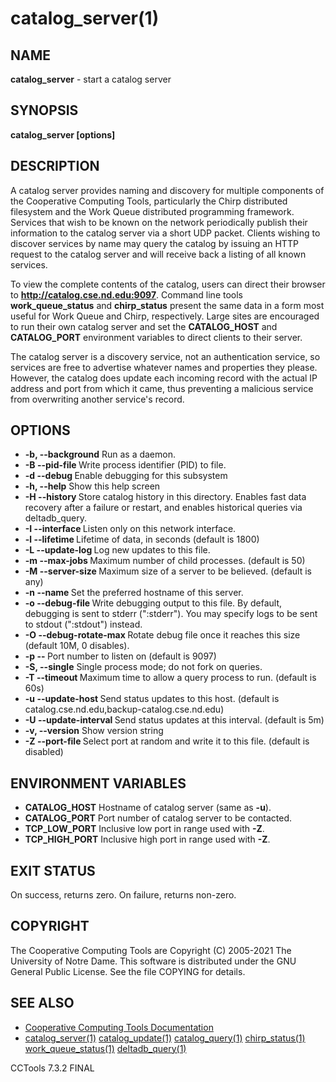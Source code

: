 






















# catalog_server(1)

## NAME
**catalog_server** - start a catalog server

## SYNOPSIS
****catalog_server [options]****

## DESCRIPTION


A catalog server provides naming and discovery for multiple components
of the Cooperative Computing Tools, particularly the Chirp distributed
filesystem and the Work Queue distributed programming framework.
Services that wish to be known on the network periodically publish
their information to the catalog server via a short UDP packet.
Clients wishing to discover services by name may query the catalog
by issuing an HTTP request to the catalog server and will receive
back a listing of all known services.


To view the complete contents of the catalog, users can direct
their browser to **http://catalog.cse.nd.edu:9097**.  Command line tools
**work_queue_status** and **chirp_status** present the same data in
a form most useful for Work Queue and Chirp, respectively.
Large sites are encouraged
to run their own catalog server and set the **CATALOG_HOST**
and **CATALOG_PORT** environment variables to direct clients to their server.


The catalog server is a discovery service, not an authentication service,
so services are free to advertise whatever names and properties they please.
However, the catalog does update each incoming record with the actual IP address
and port from which it came, thus preventing a malicious service from
overwriting another service's record.

## OPTIONS


- **-b, --background** Run as a daemon.
- **-B --pid-file <file>** Write process identifier (PID) to file.
- **-d --debug <flag>** Enable debugging for this subsystem
- **-h, --help** Show this help screen
- **-H --history <directory>**  Store catalog history in this directory.  Enables fast data recovery after a failure or restart, and enables historical queries via deltadb_query.
- **-I --interface <addr>** Listen only on this network interface.
- **-l --lifetime <secs>** Lifetime of data, in seconds (default is 1800)
- **-L --update-log <file>** Log new updates to this file.
- **-m --max-jobs <n>** Maximum number of child processes.  (default is 50)
- **-M --server-size <size>** Maximum size of a server to be believed.  (default is any)
- **-n --name <name>** Set the preferred hostname of this server.
- **-o --debug-file <file>** Write debugging output to this file. By default, debugging is sent to stderr (":stderr"). You may specify logs to be sent to stdout (":stdout") instead.
- **-O --debug-rotate-max <bytes>** Rotate debug file once it reaches this size (default 10M, 0 disables).
- **-p -- <port>** Port number to listen on (default is 9097)
- **-S, --single** Single process mode; do not fork on queries.
- **-T --timeout <time>** Maximum time to allow a query process to run.  (default is 60s)
- **-u --update-host <host>** Send status updates to this host. (default is catalog.cse.nd.edu,backup-catalog.cse.nd.edu)
- **-U --update-interval <time>** Send status updates at this interval. (default is 5m)
- **-v, --version** Show version string
- **-Z --port-file <file>** Select port at random and write it to this file.  (default is disabled)


## ENVIRONMENT VARIABLES


- ****CATALOG_HOST**** Hostname of catalog server (same as **-u**).
- ****CATALOG_PORT**** Port number of catalog server to be contacted.
- ****TCP_LOW_PORT**** Inclusive low port in range used with **-Z**.
- ****TCP_HIGH_PORT**** Inclusive high port in range used with **-Z**.


## EXIT STATUS
On success, returns zero.  On failure, returns non-zero.

## COPYRIGHT
The Cooperative Computing Tools are Copyright (C) 2005-2021 The University of Notre Dame.  This software is distributed under the GNU General Public License.  See the file COPYING for details.

## SEE ALSO

- [Cooperative Computing Tools Documentation]("../index.html")
- [catalog_server(1)](catalog_server.md)  [catalog_update(1)](catalog_update.md)  [catalog_query(1)](catalog_query.md)  [chirp_status(1)](chirp_status.md)  [work_queue_status(1)](work_queue_status.md)   [deltadb_query(1)](deltadb_query.md)


CCTools 7.3.2 FINAL
